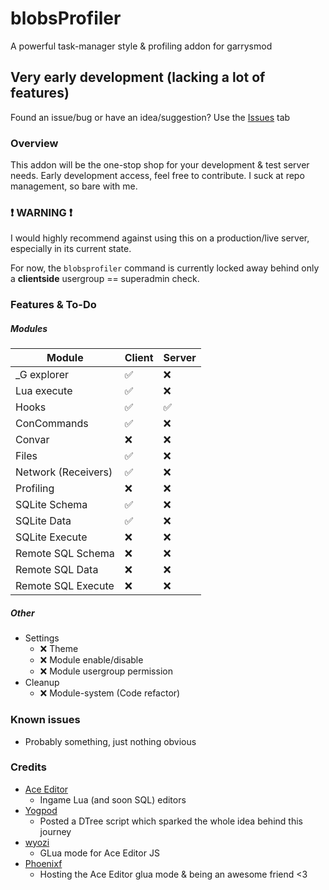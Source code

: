 # blobsProfiler
A powerful task-manager style &amp; profiling addon for garrysmod

## Very early development (lacking a lot of features)
Found an issue/bug or have an idea/suggestion? Use the [Issues](https://github.com/blobles-dev/blobsProfiler/issues "Issues") tab
### Overview
This addon will be the one-stop shop for your development & test server needs.
Early development access, feel free to contribute.
I suck at repo management, so bare with me.

### :exclamation: WARNING :exclamation:
I would highly recommend against using this on a production/live server, especially in its current state.

For now, the `blobsprofiler` command is currently locked away behind only a **clientside** usergroup == superadmin check.

### Features & To-Do
##### Modules
| Module | Client | Server  |
| ------------ | ------------ | ------------ |
| _G explorer | :white_check_mark: | :x: |
| Lua execute | :white_check_mark: | :x: |
| Hooks | :white_check_mark: | :white_check_mark: |
| ConCommands  | :white_check_mark: | :x: |
| Convar | :x: | :x: |
| Files | :white_check_mark: | :x: |
|  Network (Receivers)  | :white_check_mark: | :x: |
| Profiling | :x: | :x: |
| SQLite Schema | :white_check_mark: | :x: |
| SQLite Data | :white_check_mark: | :x: |
| SQLite Execute | :x: | :x: |
| Remote SQL Schema | :x: | :x: |
| Remote SQL Data | :x: | :x: |
| Remote SQL Execute | :x: | :x: |

##### Other
- Settings
  - :x: Theme
  - :x: Module enable/disable
  - :x: Module usergroup permission
- Cleanup
  - :x: Module-system (Code refactor)

### Known issues
- Probably something, just nothing obvious

### Credits
- [Ace Editor](https://ace.c9.io/ "Ace Editor")
   - Ingame Lua (and soon SQL) editors
- [Yogpod](https://github.com/Yogpod "Yogpod")
  - Posted a DTree script which sparked the whole idea behind this journey
- [wyozi](https://github.com/wyozi/ "wyozi")
  - GLua mode for Ace Editor JS
- [Phoenixf](https://github.com/phoen1xf/ "Phoenixf")
  - Hosting the Ace Editor glua mode & being an awesome friend <3
